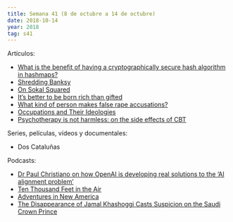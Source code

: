 ```yaml
---
title: Semana 41 (8 de octubre a 14 de octubre)
date: 2018-10-14
year: 2018
tag: s41
---
```


Artículos:

- [What is the benefit of having a cryptographically secure hash algorithm in hashmaps?](https://security.stackexchange.com/a/195138)
- [Shredding Banksy](http://www.arthistorynews.com/articles/5303_Shredding_Banksy)
- [On Sokal Squared](https://thingofthings.wordpress.com/2018/10/10/on-sokal-squared/)
- [It’s better to be born rich than gifted](https://www.washingtonpost.com/business/2018/10/09/its-better-be-born-rich-than-talented)
- [What kind of person makes false rape accusations?](https://qz.com/980766/the-truth-about-false-rape-accusations/)
- [Occupations and Their Ideologies](https://theotherlifenow.com/occupations-and-their-ideologies/)
- [Psychotherapy is not harmless: on the side effects of CBT](https://aeon.co/ideas/psychotherapy-is-not-harmless-on-the-side-effects-of-cbt)


Series, películas, vídeos y documentales:

- Dos Cataluñas

Podcasts:

- [Dr Paul Christiano on how OpenAI is developing real solutions to the ‘AI alignment problem’](https://80000hours.org/podcast/episodes/paul-christiano-ai-alignment-solutions/)
- [Ten Thousand Feet in the Air](https://thisiscriminal.com/episode-100-ten-thousand-feet-in-the-air-10-5-18)
- [Adventures in New America](https://www.stephenwinter.me/adventures-in-america)
- [The Disappearance of Jamal Khashoggi Casts Suspicion on the Saudi Crown Prince](https://www.newyorker.com/podcast/political-scene/the-disappearance-of-jamal-khashoggi-casts-suspicion-on-the-saudi-crown-prince-mohammed-bin-salman)
